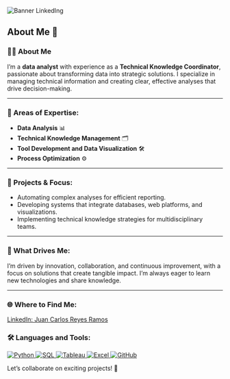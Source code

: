 
![Banner LinkedIng](https://github.com/user-attachments/assets/d873fa8e-b29d-4dd8-bbcb-e1be881013f0)

## About Me 👋

### 👩‍💻 About Me  
I’m a **data analyst** with experience as a **Technical Knowledge Coordinator**, passionate about transforming data into strategic solutions. I specialize in managing technical information and creating clear, effective analyses that drive decision-making.

---

### 💼 Areas of Expertise:  
- **Data Analysis** 📊  
- **Technical Knowledge Management** 🗂️  
- **Tool Development and Data Visualization** 🛠️  
- **Process Optimization** ⚙️  

---

### 🚀 Projects & Focus:  
- Automating complex analyses for efficient reporting.  
- Developing systems that integrate databases, web platforms, and visualizations.  
- Implementing technical knowledge strategies for multidisciplinary teams.  

---

### 🌟 What Drives Me:  
I’m driven by innovation, collaboration, and continuous improvement, with a focus on solutions that create tangible impact. I’m always eager to learn new technologies and share knowledge.  

---

### 🌐 Where to Find Me:  
[LinkedIn: Juan Carlos Reyes Ramos](https://www.linkedin.com/in/juan-carlos-reyes-ramos-b19245140/) 

### 🛠️ Languages and Tools:
<p align="left">
  <a href="https://www.python.org/" target="_blank">
    <img src="https://img.shields.io/badge/Python-3776AB?style=for-the-badge&logo=python&logoColor=white" alt="Python"/>
  </a>
  <a href="https://www.microsoft.com/en-us/sql-server" target="_blank">
    <img src="https://img.shields.io/badge/SQL-CC2927?style=for-the-badge&logo=microsoft-sql-server&logoColor=white" alt="SQL"/>
  </a>
  <a href="https://www.tableau.com/" target="_blank">
    <img src="https://img.shields.io/badge/Tableau-E97627?style=for-the-badge&logo=tableau&logoColor=white" alt="Tableau"/>
  </a>
  <a href="https://www.microsoft.com/en-us/microsoft-365/excel" target="_blank">
    <img src="https://img.shields.io/badge/Excel-217346?style=for-the-badge&logo=microsoft-excel&logoColor=white" alt="Excel"/>
  </a>
  <a href="https://github.com/" target="_blank">
    <img src="https://img.shields.io/badge/GitHub-181717?style=for-the-badge&logo=github&logoColor=white" alt="GitHub"/>
  </a>
</p>


Let’s collaborate on exciting projects! 🚀
